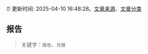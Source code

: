:alarm_clock: 更新时间: 2025-04-10 16:48:28。[文章来源](/README.md)、[文章分类](/TAGS.md)

## 报告


> 关键字：`报告`、`月报`



